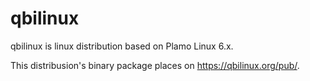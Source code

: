 # qbilinux

qbilinux is linux distribution based on Plamo Linux 6.x.

This distribusion's binary package places on <https://qbilinux.org/pub/>.

